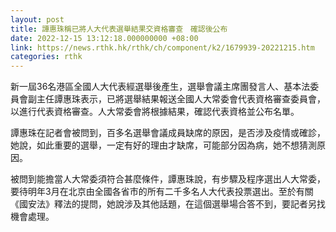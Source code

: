 ```yaml
---
layout: post
title: 譚惠珠稱已將人大代表選舉結果交資格審查　確認後公布
date: 2022-12-15 13:12:18.000000000 +08:00
link: https://news.rthk.hk/rthk/ch/component/k2/1679939-20221215.htm
categories: rthk
---
```


新一屆36名港區全國人大代表經選舉後產生，選舉會議主席團發言人、基本法委員會副主任譚惠珠表示，已將選舉結果報送全國人大常委會代表資格審查委員會，以進行代表資格審查。人大常委會將根據結果，確認代表資格並公布名單。

譚惠珠在記者會被問到，百多名選舉會議成員缺席的原因，是否涉及疫情或確診，她說，如此重要的選舉，一定有好的理由才缺席，可能部分因為病，她不想猜測原因。

被問到能擔當人大常委須符合甚麼條件，譚惠珠說，有步驟及程序選出人大常委，要待明年3月在北京由全國各省市的所有二千多名人大代表投票選出。至於有關《國安法》釋法的提問，她說涉及其他話題，在這個選舉場合答不到，要記者另找機會處理。
